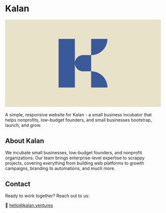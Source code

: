 # Kalan

![Kalan Logo](public/images/kalan-big.png)

A simple, responsive website for Kalan - a small business incubator that helps nonprofits, low-budget founders, and small businesses bootstrap, launch, and grow.

## About Kalan

We incubate small businesses, low-budget founders, and nonprofit organizations. Our team brings enterprise-level expertise to scrappy projects, covering everything from building web platforms to growth campaigns, branding to automations, and much more.

## Contact

Ready to work together? Reach out to us:

📧 [hello@kalan.ventures](mailto:hello@kalan.ventures)
